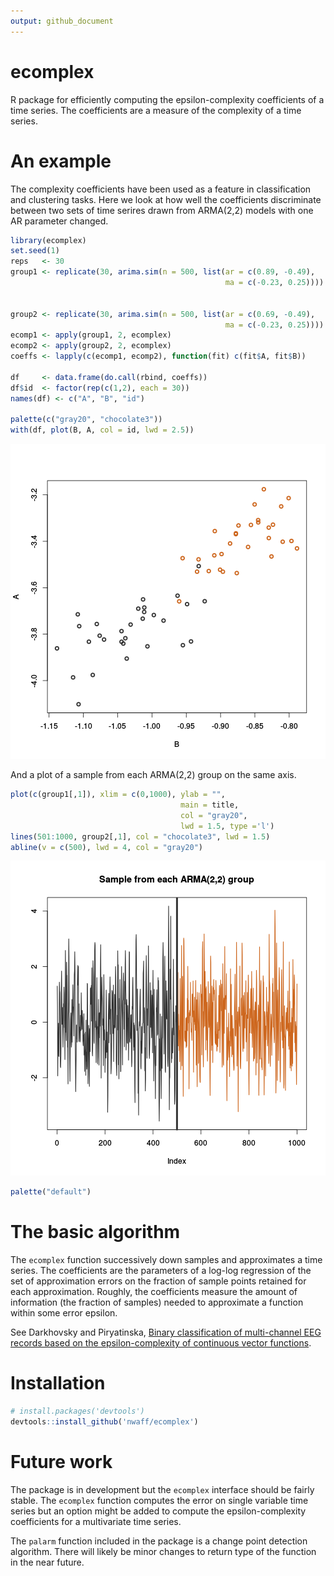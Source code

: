 ```yaml
---
output: github_document
---
```


<!-- README.md is generated from README.Rmd. Please edit that file -->



# ecomplex

R package for efficiently computing the epsilon-complexity coefficients of a time series. The coefficients are a 
measure of the complexity of a time series.

# An example 

The complexity coefficients have been used as a feature in classification and clustering tasks. Here we look at how well the coefficients discriminate between two sets of time serires drawn from ARMA(2,2) models with one AR parameter changed.


```r
library(ecomplex)
set.seed(1)
reps   <- 30
group1 <- replicate(30, arima.sim(n = 500, list(ar = c(0.89, -0.49), 
                                                ma = c(-0.23, 0.25))))
         

group2 <- replicate(30, arima.sim(n = 500, list(ar = c(0.69, -0.49),
                                                ma = c(-0.23, 0.25))))
ecomp1 <- apply(group1, 2, ecomplex)
ecomp2 <- apply(group2, 2, ecomplex)
coeffs <- lapply(c(ecomp1, ecomp2), function(fit) c(fit$A, fit$B))

df     <- data.frame(do.call(rbind, coeffs))
df$id  <- factor(rep(c(1,2), each = 30))
names(df) <- c("A", "B", "id")

palette(c("gray20", "chocolate3"))
with(df, plot(B, A, col = id, lwd = 2.5))
```

![plot of chunk arimasim](tools/README-arimasim-1.png)

And a plot of a sample from each ARMA(2,2) group on the same 
axis. 


```r
plot(c(group1[,1]), xlim = c(0,1000), ylab = "", 
                                      main = title, 
                                      col = "gray20", 
                                      lwd = 1.5, type ='l')
lines(501:1000, group2[,1], col = "chocolate3", lwd = 1.5)
abline(v = c(500), lwd = 4, col = "gray20")
```

![plot of chunk ts](tools/README-ts-1.png)

```r
palette("default")
```

# The basic algorithm

The `ecomplex` function successively down samples and approximates a time series. The coefficients are the parameters of a log-log regression of the set of approximation errors on the fraction of sample points retained for each approximation. Roughly, the coefficients measure the amount of information (the fraction of samples) needed to approximate a function within some error epsilon.

See Darkhovsky and Piryatinska, [Binary classification of multi-channel EEG records based on the epsilon-complexity of continuous vector functions](https://arxiv.org/pdf/1610.01633.pdf).

# Installation


```r
# install.packages('devtools')
devtools::install_github('nwaff/ecomplex')
```
# Future work 

The package is in development but the `ecomplex` interface should be fairly stable. The `ecomplex` function computes the error on single variable time series but an option might be added to compute the epsilon-complexity coefficients for a multivariate time series.  

The `palarm` function included in the package is a change point detection algorithm. There will likely be minor changes to return 
type of the function in the near future.
